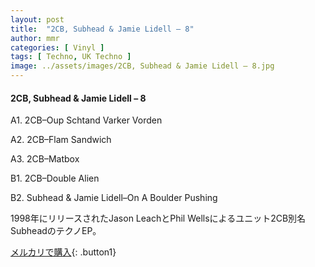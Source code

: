```yaml
---
layout: post
title:  "2CB, Subhead & Jamie Lidell – 8"
author: mmr
categories: [ Vinyl ]
tags: [ Techno, UK Techno ]
image: ../assets/images/2CB, Subhead & Jamie Lidell – 8.jpg
---
```


#### 2CB, Subhead & Jamie Lidell – 8

A1. 2CB–Oup Schtand Varker Vorden

A2. 2CB–Flam Sandwich

A3. 2CB–Matbox

B1. 2CB–Double Alien

B2. Subhead & Jamie Lidell–On A Boulder Pushing

1998年にリリースされたJason LeachとPhil Wellsによるユニット2CB別名SubheadのテクノEP。


[メルカリで購入](https://jp.mercari.com/item/m75324900679){: .button1}


